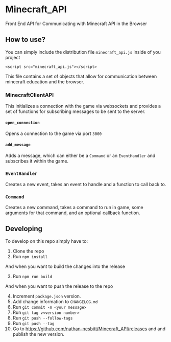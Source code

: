 # Minecraft_API
Front End API for Communicating with Minecraft API in the Browser

## How to use?
You can simply include the distribution file `minecraft_api.js` inside of
you project

```{html}
<script src="minecraft_api.js"></script>
```

This file contains a set of objects that allow for communication between 
minecraft education and the browser. 

### MinecraftClientAPI

This initializes a connection with the game via websockets and provides a set 
of functions for subscribing messages to be sent to the server.

#### `open_connection`
Opens a connection to the game via port `3000`

#### `add_message`
Adds a message, which can either be a `Command` or an `EventHandler` and 
subscribes it within the game.

### `EventHandler`
Creates a new event, takes an event to handle and a function to call back to.

### `Command`
Creates a new command, takes a command to run in game, some arguments for that
command, and an optional callback function.


## Developing
To develop on this repo simply have to:

1. Clone the repo
2. Run `npm install`

And when you want to build the changes into the release

3. Run `npm run build`

And when you want to push the release to the repo

4. Increment `package.json` version. 
5. Add change information to `CHANGELOG.md`
6. Run `git commit -m <your message>`
7. Run `git tag v<version number>`
8. Run `git push --follow-tags`
8. Run `git push --tag`
9. Go to https://github.com/nathan-nesbitt/Minecraft_API/releases and and publish the new version.